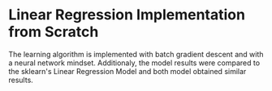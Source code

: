 # Linear Regression Implementation from Scratch

The learning algorithm is implemented with batch gradient descent and with a neural network mindset. Additionaly, the model results were compared to the sklearn's Linear Regression Model and both model obtained similar results.
